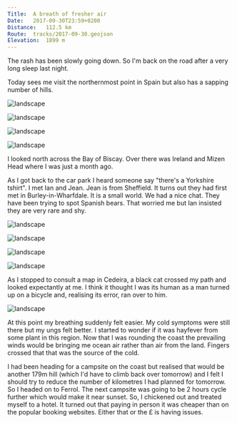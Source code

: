 ```yaml
---
Title:	A breath of fresher air
Date:	2017-09-30T23:59+0200
Distance:	112.5 km
Route:	tracks/2017-09-30.geojson
Elevation:	1899 m
---
```



The rash has been slowly going down. So I'm back on the road after a very long sleep last night.

Today sees me visit the northernmost point in Spain but also has a sapping number of hills.

![landscape](http://pbs.twimg.com/media/DK9yqJNW0AApa5o.jpg "Leaving Viveiro")

![landscape](http://pbs.twimg.com/media/DK9y6eTWAAAgi6R.jpg "Faro da Estaca de Bares - the northernmost point on the Spanish mainland.")

![landscape](http://pbs.twimg.com/media/DK9zBNVW0AAt0kC.jpg "Northernmost building?")

![landscape](http://pbs.twimg.com/media/DK9zGjCW0AA8Q-y.jpg "Latitude marker")

I looked north across the Bay of Biscay. Over there was Ireland and Mizen Head where I was just a month ago.

As I got back to the car park I heard someone say "there's a Yorkshire tshirt". I met Ian and Jean. Jean is from Sheffield. It turns out they had first met in Burley-in-Wharfdale. It is a small world. We had a nice chat. They have been trying to spot Spanish bears. That worried me but Ian insisted they are very rare and shy.

![landscape](http://pbs.twimg.com/media/DK9zwhCX0AADQdD.jpg "Ian and Jean")

![landscape](http://pbs.twimg.com/media/DK_JyjdXUAAS4Uz.jpg "Missing trees")

![landscape](http://pbs.twimg.com/media/DK_J6RgXoAEMJkw.jpg "Heading around the north west coast of Spain")

![landscape](http://pbs.twimg.com/media/DK_KBeFWkAEt-cV.jpg "A black cat crossed my path.")

As I stopped to consult a map in Cedeira, a black cat crossed my path and looked expectantly at me. I think it thought I was its human as a man turned up on a bicycle and, realising its error, ran over to him.

![landscape](http://pbs.twimg.com/media/DK_KzzKXkAAW-Ip.jpg "Finally the air felt fresher as I rounded the top of Spain.")

At this point my breathing suddenly felt easier. My cold symptoms were still there but my ungs felt better. I started to wonder if it was hayfever from some plant in this region. Now that I was rounding the coast the prevailing winds would be bringing me ocean air rather than air from the land. Fingers crossed that that was the source of the cold.

I had been heading for a campsite on the coast but realised that would be another 179m hill (which I'd have to climb back over tomorrow) and I felt I should try to reduce the number of kilometres I had planned for tomorrow. So I headed on to Ferrol. The next campsite was going to be 2 hours cycle further which would make it near sunset. So, I chickened out and treated myself to a hotel. It turned out that paying in person it was cheaper than on the popular booking websites. Either that or the &pound; is having issues.
